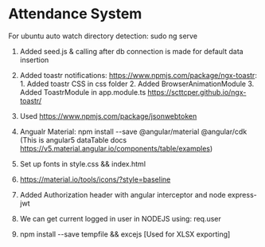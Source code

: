 # Attendance System

For ubuntu auto watch directory detection: sudo ng serve

1. Added seed.js & calling after db connection is made for default data insertion

2. Added toastr notifications: https://www.npmjs.com/package/ngx-toastr: 1. Added toastr CSS in css folder 2. Added BrowserAnimationModule 3. Added ToastrModule  in app.module.ts  https://scttcper.github.io/ngx-toastr/

3. Used https://www.npmjs.com/package/jsonwebtoken

4. Angualr Material: npm install --save @angular/material @angular/cdk (This is angular5 dataTable docs https://v5.material.angular.io/components/table/examples)

5. Set up fonts in style.css && index.html

6. https://material.io/tools/icons/?style=baseline

7. Added Authorization header with angular interceptor and node express-jwt

8. We can get current logged in user in NODEJS using: req.user

9. npm install --save tempfile && excejs [Used for XLSX exporting]